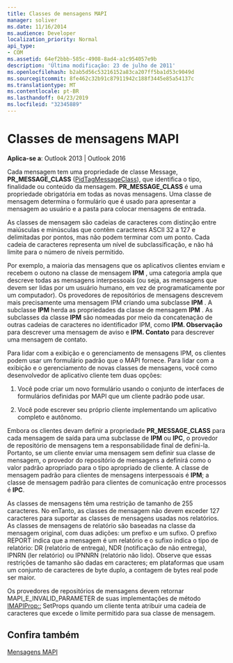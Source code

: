 ```yaml
---
title: Classes de mensagens MAPI
manager: soliver
ms.date: 11/16/2014
ms.audience: Developer
localization_priority: Normal
api_type:
- COM
ms.assetid: 64ef2bbb-585c-4908-8ad4-a1c954057e9b
description: 'Última modificação: 23 de julho de 2011'
ms.openlocfilehash: b2ab5d56c53216152a83ca207ff5ba1d53c9049d
ms.sourcegitcommit: 8fe462c32b91c87911942c188f3445e85a54137c
ms.translationtype: MT
ms.contentlocale: pt-BR
ms.lasthandoff: 04/23/2019
ms.locfileid: "32345889"
---
```

# <a name="mapi-message-classes"></a>Classes de mensagens MAPI

  
  
**Aplica-se a**: Outlook 2013 | Outlook 2016 
  
Cada mensagem tem uma propriedade de classe Message, **PR_MESSAGE_CLASS** ([PidTagMessageClass](pidtagmessageclass-canonical-property.md)), que identifica o tipo, finalidade ou conteúdo da mensagem. **PR_MESSAGE_CLASS** é uma propriedade obrigatória em todas as novas mensagens. Uma classe de mensagem determina o formulário que é usado para apresentar a mensagem ao usuário e a pasta para colocar mensagens de entrada. 
  
As classes de mensagem são cadeias de caracteres com distinção entre maiúsculas e minúsculas que contêm caracteres ASCII 32 a 127 e delimitadas por pontos, mas não podem terminar com um ponto. Cada cadeia de caracteres representa um nível de subclassificação, e não há limite para o número de níveis permitido. 
  
Por exemplo, a maioria das mensagens que os aplicativos clientes enviam e recebem o outono na classe de mensagem **IPM** , uma categoria ampla que descreve todas as mensagens interpessoais (ou seja, as mensagens que devem ser lidas por um usuário humano, em vez de programaticamente por um computador). Os provedores de repositórios de mensagens descrevem mais precisamente uma mensagem IPM criando uma subclasse **IPM** . A subclasse **IPM** herda as propriedades da classe de mensagem **IPM** . As subclasses da classe **IPM** são nomeadas por meio da concatenação de outras cadeias de caracteres no identificador IPM, como **IPM. Observação** para descrever uma mensagem de aviso e **IPM. Contato** para descrever uma mensagem de contato. 
  
Para lidar com a exibição e o gerenciamento de mensagens IPM, os clientes podem usar um formulário padrão que o MAPI fornece. Para lidar com a exibição e o gerenciamento de novas classes de mensagens, você como desenvolvedor de aplicativo cliente tem duas opções:
  
1. Você pode criar um novo formulário usando o conjunto de interfaces de formulários definidas por MAPI que um cliente padrão pode usar.
    
2. Você pode escrever seu próprio cliente implementando um aplicativo completo e autônomo. 
    
Embora os clientes devam definir a propriedade **PR_MESSAGE_CLASS** para cada mensagem de saída para uma subclasse de **IPM** ou **IPC**, o provedor de repositório de mensagens tem a responsabilidade final de defini-la. Portanto, se um cliente enviar uma mensagem sem definir sua classe de mensagem, o provedor do repositório de mensagens a definirá como o valor padrão apropriado para o tipo apropriado de cliente. A classe de mensagem padrão para clientes de mensagens interpessoais é **IPM**; a classe de mensagem padrão para clientes de comunicação entre processos é **IPC**. 
  
As classes de mensagens têm uma restrição de tamanho de 255 caracteres. No enTanto, as classes de mensagem não devem exceder 127 caracteres para suportar as classes de mensagens usadas nos relatórios. As classes de mensagens de relatório são baseadas na classe da mensagem original, com duas adições: um prefixo e um sufixo. O prefixo REPORT indica que a mensagem é um relatório e o sufixo indica o tipo de relatório: DR (relatório de entrega), NDR (notificação de não entrega), IPNRN (ler relatório) ou IPNNRN (relatório não lido). Observe que essas restrições de tamanho são dadas em caracteres; em plataformas que usam um conjunto de caracteres de byte duplo, a contagem de bytes real pode ser maior. 
  
Os provedores de repositórios de mensagens devem retornar MAPI_E_INVALID_PARAMETER de suas implementações de método [IMAPIProp::](imapiprop-setprops.md) SetProps quando um cliente tenta atribuir uma cadeia de caracteres que excede o limite permitido para sua classe de mensagem. 
  
## <a name="see-also"></a>Confira também



[Mensagens MAPI](mapi-messages.md)


